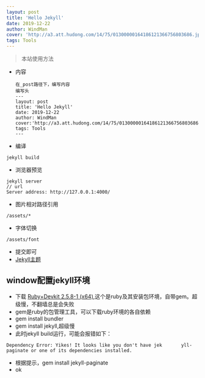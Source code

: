 ```yaml
---
layout: post
title: 'Hello Jekyll'
date: 2019-12-22
author: WindMan
cover: 'http://a3.att.hudong.com/14/75/01300000164186121366756803686.jpg'
tags: Tools
---
```


> 本站使用方法

+ 内容
  ```
  在_post路径下，编写内容
  编写头
  ---
  layout: post
  title: 'Hello Jekyll'
  date: 2019-12-22
  author: WindMan
  cover:'http://a3.att.hudong.com/14/75/01300000164186121366756803686.jpg'
  tags: Tools
  ---
  ```
+ 编译
``` 
jekyll build
```
+ 浏览器预览
``` 
jekyll server
// url
Server address: http://127.0.0.1:4000/
```

+ 图片相对路径引用
```
/assets/*
```

+ 字体切换
```
/assets/font
```

+ 提交即可
+ [Jekyll主题](http://jekyllthemes.org/)

## window配置jekyll环境
+ 下载 [ Ruby+Devkit 2.5.8-1 (x64)](https://rubyinstaller.org/downloads/),这个是ruby及其安装包环境，自带gem。超级慢，不翻墙总是会失败
+ gem是ruby的包管理工具，可以下载ruby环境的各自依赖
+ gem install bundler
+ gem install jekyll,超级慢
+ 此时jekyll build运行，可能会报错如下：

```
Dependency Error: Yikes! It looks like you don't have jek       yll-paginate or one of its dependencies installed.
```

+ 根据提示，gem install jekyll-paginate
+ ok
